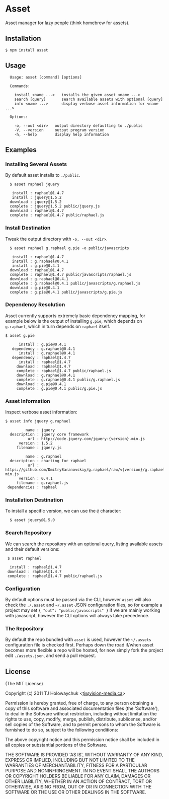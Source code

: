
# Asset

  Asset manager for lazy people (think homebrew for assets).

## Installation

    $ npm install asset

## Usage

      Usage: asset [command] [options]

      Commands:

        install <name ...>   installs the given asset <name ...>
        search [query]       search available assets with optional [query]
        info <name ...>      display verbose asset information for <name ...>

      Options:

        -o, --out <dir>   output directory defaulting to ./public
        -V, --version     output program version
        -h, --help        display help information

## Examples

### Installing Several Assets

 By default asset installs to `./public`.

      $ asset raphael jquery

       install : raphael@1.4.7
       install : jquery@1.5.2
      download : jquery@1.5.2
      complete : jquery@1.5.2 public/jquery.js
      download : raphael@1.4.7
      complete : raphael@1.4.7 public/raphael.js
      

### Install Destination

  Tweak the output directory with `-o, --out <dir>`.

      $ asset raphael g.raphael g.pie -o public/javascripts

       install : raphael@1.4.7
       install : g.raphael@0.4.1
       install : g.pie@0.4.1
      download : raphael@1.4.7
      complete : raphael@1.4.7 public/javascripts/raphael.js
      download : g.raphael@0.4.1
      complete : g.raphael@0.4.1 public/javascripts/g.raphael.js
      download : g.pie@0.4.1
      complete : g.pie@0.4.1 public/javascripts/g.pie.js

### Dependency Resolution

  Asset currently supports extremely basic dependency mapping, for example below is the output of installing `g.pie`, which depends on `g.raphael`, which in turn depends on `raphael` itself.

    $ asset g.pie

          install : g.pie@0.4.1
       dependency : g.raphael@0.4.1
          install : g.raphael@0.4.1
       dependency : raphael@1.4.7
          install : raphael@1.4.7
         download : raphael@1.4.7
         complete : raphael@1.4.7 public/raphael.js
         download : g.raphael@0.4.1
         complete : g.raphael@0.4.1 public/g.raphael.js
         download : g.pie@0.4.1
         complete : g.pie@0.4.1 public/g.pie.js

### Asset Information

  Inspect verbose asset information:

    $ asset info jquery g.raphael

             name : jquery
      description : jquery core framework
              url : http://code.jquery.com/jquery-{version}.min.js
          version : 1.5.2
         filename : jquery.js

             name : g.raphael
      description : charting for raphael
              url : https://github.com/DmitryBaranovskiy/g.raphael/raw/v{version}/g.raphael-min.js
          version : 0.4.1
         filename : g.raphael.js
     dependencies : raphael


### Installation Destination

  To install a specific version, we can use the `@` character:
  
      $ asset jquery@1.5.0

### Search Repository

 We can search the repository with an optional query, listing
 available assets and their default versions:
 
     $ asset raphael

      install : raphael@1.4.7
     download : raphael@1.4.7
     complete : raphael@1.4.7 public/raphael.js

### Configuration

 By default options must be passed via the CLI, however `asset` will also check the `./.asset` and `~/.asset` JSON configuration files, so for example a project may set `{ "out": "public/javascripts" }` if we are mainly working with javascript, however the CLI options will always take precedence.

### The Repository

 By default the repo bundled with `asset` is used, however the `~/.assets` configuration file is checked first. Perhaps down the road if/when asset becomes more flexible a repo will be hosted, for now simply fork the project edit `./assets.json`, and send a pull request.

## License 

(The MIT License)

Copyright (c) 2011 TJ Holowaychuk &lt;tj@vision-media.ca&gt;

Permission is hereby granted, free of charge, to any person obtaining
a copy of this software and associated documentation files (the
'Software'), to deal in the Software without restriction, including
without limitation the rights to use, copy, modify, merge, publish,
distribute, sublicense, and/or sell copies of the Software, and to
permit persons to whom the Software is furnished to do so, subject to
the following conditions:

The above copyright notice and this permission notice shall be
included in all copies or substantial portions of the Software.

THE SOFTWARE IS PROVIDED 'AS IS', WITHOUT WARRANTY OF ANY KIND,
EXPRESS OR IMPLIED, INCLUDING BUT NOT LIMITED TO THE WARRANTIES OF
MERCHANTABILITY, FITNESS FOR A PARTICULAR PURPOSE AND NONINFRINGEMENT.
IN NO EVENT SHALL THE AUTHORS OR COPYRIGHT HOLDERS BE LIABLE FOR ANY
CLAIM, DAMAGES OR OTHER LIABILITY, WHETHER IN AN ACTION OF CONTRACT,
TORT OR OTHERWISE, ARISING FROM, OUT OF OR IN CONNECTION WITH THE
SOFTWARE OR THE USE OR OTHER DEALINGS IN THE SOFTWARE.